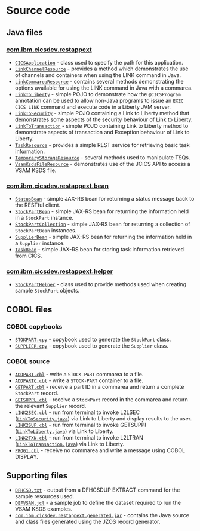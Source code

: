 Source code
===========

## Java files

### [com.ibm.cicsdev.restappext](src/Java/com/ibm/cicsdev/restappext)

* [`CICSApplication`](src/Java/com/ibm/cicsdev/restappext/CICSApplication.java) - class used to specify the path for this application.
* [`LinkChannelResource`](src/Java/com/ibm/cicsdev/restappext/LinkChannelResource.java) - provides a method which demonstrates the use of channels and containers when using the LINK command in Java.
* [`LinkCommareaResource`](src/Java/com/ibm/cicsdev/restappext/LinkCommareaResource.java) - contains several methods demonstrating the options available for using the LINK command in Java with a commarea.
* [`LinkToLiberty`](src/Java/com/ibm/cicsdev/restappext/LinkToLiberty.java) - simple POJO to demonstrate how the `@CICSProgram` annotation can be used to allow non-Java programs to issue an `EXEC CICS LINK` command and execute code in a Liberty JVM server.
* [`LinkToSecurity`](src/Java/com/ibm/cicsdev/restappext/LinkToSecurity.java) - simple POJO containing a Link to Liberty method that demonstrates some aspects of the security behaviour of Link to Liberty.
* [`LinkToTransaction`](src/Java/com/ibm/cicsdev/restappext/LinkToTransaction.java) - simple POJO containing Link to Liberty method to demonstrate aspects of transaction and Exception behaviour of Link to Liberty.
* [`TaskResource`](src/Java/com/ibm/cicsdev/restappext/TaskResource.java) - provides a simple REST service for retrieving basic task information.
* [`TemporaryStorageResource`](src/Java/com/ibm/cicsdev/restappext/TemporaryStorageResource.java) - several methods used to manipulate TSQs.
* [`VsamKsdsFileResource`](src/Java/com/ibm/cicsdev/restappext/VsamKsdsFileResource.java) - demonstrates use of the JCICS API to access a VSAM KSDS file.

### [com.ibm.cicsdev.restappext.bean](src/Java/com/ibm/cicsdev/restappext/bean)

* [`StatusBean`](src/Java/com/ibm/cicsdev/restappext/bean/StatusBean.java) - simple JAX-RS bean for returning a status message back to the RESTful client.
* [`StockPartBean`](src/Java/com/ibm/cicsdev/restappext/bean/StockPartBean.java) - simple JAX-RS bean for returning the information held in a `StockPart` instance.
* [`StockPartCollection`](src/Java/com/ibm/cicsdev/restappext/bean/StockPartCollection.java) - simple JAX-RS bean for returning a collection of `StockPartBean` instances.
* [`SupplierBean`](src/Java/com/ibm/cicsdev/restappext/bean/SupplierBean.java) - simple JAX-RS bean for returning the information held in a `Supplier` instance.
* [`TaskBean`](src/Java/com/ibm/cicsdev/restappext/bean/TaskBean.java) - simple JAX-RS bean for storing task information retrieved from CICS.

### [com.ibm.cicsdev.restappext.helper](src/Java/com/ibm/cicsdev/restappext/helper)

* [`StockPartHelper`](src/Java/com/ibm/cicsdev/restappext/helper/StockPartHelper.java) - class used to provide methods used when creating sample `StockPart` objects.

## COBOL files

### COBOL copybooks

* [`STOKPART.cpy`](src/Cobol/STOKPART.cpy) - copybook used to generate the `StockPart` class.
* [`SUPPLIER.cpy`](src/Cobol/SUPPLIER.cpy) - copybook used to generate the `Supplier` class.

### COBOL source

* [`ADDPART.cbl`](src/Cobol/ADDPART.cbl) - write a `STOCK-PART` commarea to a file.
* [`ADDPARTC.cbl`](src/Cobol/ADDPARTC.cbl) - write a `STOCK-PART` container to a file.
* [`GETPART.cbl`](src/Cobol/GETPART.cbl) - receive a part ID in a commarea and return a complete `StockPart` record.
* [`GETSUPPL.cbl`](src/Cobol/GETSUPPL.cbl) - receive a `StockPart` record in the commarea and return the relevant `Supplier` record.
* [`LINK2SEC.cbl`](src/Cobol/LINK2SEC.cbl) - run from terminal to invoke L2LSEC ([`LinkToSecurity.java`](src/Java/com/ibm/cicsdev/restappext/LinkToSecurity.java)) via Link to Liberty and display results to the user.
* [`LINK2SUP.cbl`](src/Cobol/LINK2SUP.cbl) - run from terminal to invoke GETSUPPI ([`LinkToLiberty.java`](src/Java/com/ibm/cicsdev/restappext/LinkToLiberty.java)) via Link to Liberty.
* [`LINK2TXN.cbl`](src/Cobol/LINK2TXN.cbl) - run from terminal to invoke L2LTRAN ([`LinkToTransaction.java`](src/Java/com/ibm/cicsdev/restappext/LinkToTransaction.java)) via Link to Liberty.
* [`PROG1.cbl`](src/Cobol/PROG1.cbl) - receive no commarea and write a message using COBOL DISPLAY.

## Supporting files

* [`DFHCSD.txt`](etc/DFHCSD.txt) - output from a DFHCSDUP EXTRACT command for the sample resources used.
* [`DEFVSAM.jcl`](etc/DEFVSAM.jcl) - a sample job to define the dataset required to run the VSAM KSDS examples.
* [`com.ibm.cicsdev.restappext.generated.jar`](lib/com.ibm.cicsdev.restappext.generated.jar) - contains the Java
source and class files generated using the JZOS record generator.
